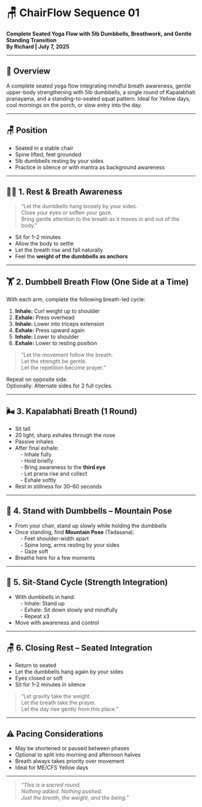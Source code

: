 # 🪑 ChairFlow Sequence 01  
**Complete Seated Yoga Flow with 5lb Dumbbells, Breathwork, and Gentle Standing Transition**  
**By Richard | July 7, 2025**

---

## 🔹 Overview

A complete seated yoga flow integrating mindful breath awareness, gentle upper-body strengthening with 5lb dumbbells, a single round of Kapalabhati pranayama, and a standing-to-seated squat pattern. Ideal for Yellow days, cool mornings on the porch, or slow entry into the day.

---

## 🪑 Position

- Seated in a stable chair  
- Spine lifted, feet grounded  
- 5lb dumbbells resting by your sides  
- Practice in silence or with mantra as background awareness

---

## 🧘‍♂️ 1. Rest & Breath Awareness

> “Let the dumbbells hang loosely by your sides.  
Close your eyes or soften your gaze.  
Bring gentle attention to the breath as it moves in and out of the body.”

- Sit for 1–2 minutes  
- Allow the body to settle  
- Let the breath rise and fall naturally  
- Feel the **weight of the dumbbells as anchors**

---

## 🏋️ 2. Dumbbell Breath Flow (One Side at a Time)

With each arm, complete the following breath-led cycle:

1. **Inhale:** Curl weight up to shoulder  
2. **Exhale:** Press overhead  
3. **Inhale:** Lower into triceps extension  
4. **Exhale:** Press upward again  
5. **Inhale:** Lower to shoulder  
6. **Exhale:** Lower to resting position

> “Let the movement follow the breath.  
Let the strength be gentle.  
Let the repetition become prayer.”

Repeat on opposite side.  
Optionally: Alternate sides for 2 full cycles.

---

## 🌬️ 3. Kapalabhati Breath (1 Round)

- Sit tall  
- 20 light, sharp exhales through the nose  
- Passive inhales  
- After final exhale:  
 - Inhale fully  
 - Hold briefly  
 - Bring awareness to the **third eye**  
 - Let prana rise and collect  
 - Exhale softly  
- Rest in stillness for 30–60 seconds

---

## 🧍 4. Stand with Dumbbells – Mountain Pose

- From your chair, stand up slowly while holding the dumbbells  
- Once standing, find **Mountain Pose** (Tadasana):  
 - Feet shoulder-width apart  
 - Spine long, arms resting by your sides  
 - Gaze soft  
- Breathe here for a few moments

---

## 🔁 5. Sit-Stand Cycle (Strength Integration)

- With dumbbells in hand:  
 - Inhale: Stand up  
 - Exhale: Sit down slowly and mindfully  
 - Repeat x3  
- Move with awareness and control

---

## 🪑 6. Closing Rest – Seated Integration

- Return to seated  
- Let the dumbbells hang again by your sides  
- Eyes closed or soft  
- Sit for 1–2 minutes in silence

> “Let gravity take the weight.  
Let the breath take the prayer.  
Let the day rise gently from this place.”

---

## ⚠️ Pacing Considerations

- May be shortened or paused between phases  
- Optional to split into morning and afternoon halves  
- Breath always takes priority over movement  
- Ideal for ME/CFS Yellow days

---

> *“This is a sacred round.  
Nothing added. Nothing pushed.  
Just the breath, the weight, and the being.”*
